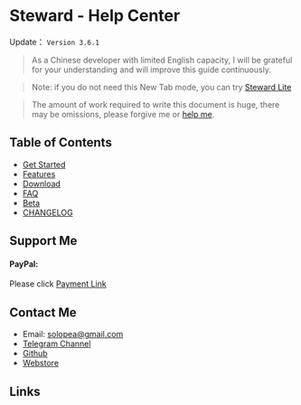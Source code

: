 Steward - Help Center
=======

Update： `Version 3.6.1`

> As a Chinese developer with limited English capacity, I will be grateful for your understanding and will improve this guide continuously.

> Note: if you do not need this New Tab mode, you can try [Steward Lite](https://chrome.google.com/webstore/detail/jglmompgeddkbcdamdknmebaimldkkbl)

> The amount of work required to write this document is huge, there may be omissions, please forgive me or [help me](https://github.com/Steward-launcher/steward-documents).

Table of Contents
---

- [Get Started](guide.md)
- [Features](features.md)
- [Download](download.md)
- [FAQ](FAQ.md)
- [Beta](Beta.md)
- [CHANGELOG](CHANGELOG.md)

Support Me
---
<div>
    <h4>PayPal:</h4> Please click <a href="https://paypal.me/tomasy/5" target="_blank">Payment Link</a>
</div>

## Contact Me
* Email: solopea@gmail.com
* [Telegram Channel](https://t.me/chromesteward)
* [Github](https://github.com/solobat/Steward/issues/new)
* [Webstore](https://chrome.google.com/webstore/detail/dnkhdiodfglfckibnfcjbgddcgjgkacd/support)

Links
---
